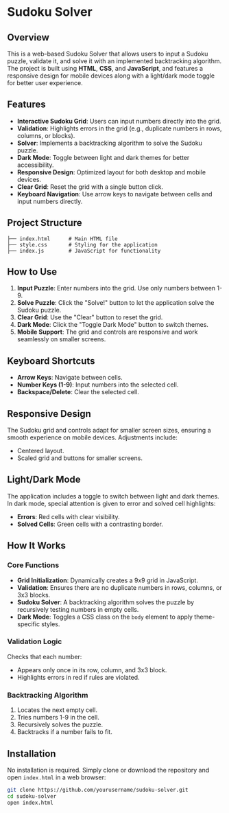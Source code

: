 # Sudoku Solver

## Overview
This is a web-based Sudoku Solver that allows users to input a Sudoku puzzle, validate it, and solve it with an implemented backtracking algorithm. The project is built using **HTML**, **CSS**, and **JavaScript**, and features a responsive design for mobile devices along with a light/dark mode toggle for better user experience.

## Features
- **Interactive Sudoku Grid**: Users can input numbers directly into the grid.
- **Validation**: Highlights errors in the grid (e.g., duplicate numbers in rows, columns, or blocks).
- **Solver**: Implements a backtracking algorithm to solve the Sudoku puzzle.
- **Dark Mode**: Toggle between light and dark themes for better accessibility.
- **Responsive Design**: Optimized layout for both desktop and mobile devices.
- **Clear Grid**: Reset the grid with a single button click.
- **Keyboard Navigation**: Use arrow keys to navigate between cells and input numbers directly.

## Project Structure
```
├── index.html      # Main HTML file
├── style.css       # Styling for the application
├── index.js        # JavaScript for functionality
```

## How to Use
1. **Input Puzzle**: Enter numbers into the grid. Use only numbers between 1-9.
2. **Solve Puzzle**: Click the "Solve!" button to let the application solve the Sudoku puzzle.
3. **Clear Grid**: Use the "Clear" button to reset the grid.
4. **Dark Mode**: Click the "Toggle Dark Mode" button to switch themes.
5. **Mobile Support**: The grid and controls are responsive and work seamlessly on smaller screens.

## Keyboard Shortcuts
- **Arrow Keys**: Navigate between cells.
- **Number Keys (1-9)**: Input numbers into the selected cell.
- **Backspace/Delete**: Clear the selected cell.

## Responsive Design
The Sudoku grid and controls adapt for smaller screen sizes, ensuring a smooth experience on mobile devices. Adjustments include:
- Centered layout.
- Scaled grid and buttons for smaller screens.

## Light/Dark Mode
The application includes a toggle to switch between light and dark themes. In dark mode, special attention is given to error and solved cell highlights:
- **Errors**: Red cells with clear visibility.
- **Solved Cells**: Green cells with a contrasting border.

## How It Works
### Core Functions
- **Grid Initialization**: Dynamically creates a 9x9 grid in JavaScript.
- **Validation**: Ensures there are no duplicate numbers in rows, columns, or 3x3 blocks.
- **Sudoku Solver**: A backtracking algorithm solves the puzzle by recursively testing numbers in empty cells.
- **Dark Mode**: Toggles a CSS class on the `body` element to apply theme-specific styles.

### Validation Logic
Checks that each number:
- Appears only once in its row, column, and 3x3 block.
- Highlights errors in red if rules are violated.

### Backtracking Algorithm
1. Locates the next empty cell.
2. Tries numbers 1-9 in the cell.
3. Recursively solves the puzzle.
4. Backtracks if a number fails to fit.

## Installation
No installation is required. Simply clone or download the repository and open `index.html` in a web browser:

```bash
git clone https://github.com/yourusername/sudoku-solver.git
cd sudoku-solver
open index.html
```